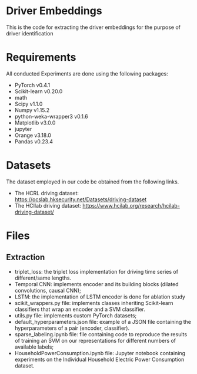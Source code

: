 # Driver Embeddings
This is the code for extracting the driver embeddings for the purpose of driver identification 

# Requirements
All conducted Experiments are done using the following packages: 
* PyTorch v0.4.1 
* Scikit-learn v0.20.0
* math 
* Scipy v1.1.0
* Numpy v1.15.2
* python-weka-wrapper3 v0.1.6
* Matplotlib v3.0.0
* jupyter 
* Orange v3.18.0
* Pandas v0.23.4

# Datasets

The dataset employed in our code be obtained from the following links. 

* The HCRL driving dataset: https://ocslab.hksecurity.net/Datasets/driving-dataset
* The HCIlab driving dataset: https://www.hcilab.org/research/hcilab-driving-dataset/

# Files

## Extraction

* triplet_loss: the triplet loss implementation for driving time series of different/same lengths.
* Temporal CNN: implements encoder and its building blocks (dilated convolutions, causal CNN);
* LSTM: the implementation of LSTM encoder is done for ablation study 
* scikit_wrappers.py file: implements classes inheriting Scikit-learn classifiers that wrap an encoder and a SVM classifier.
* utils.py file: implements custom PyTorch datasets;
* default_hyperparameters.json file: example of a JSON file containing the hyperparameters of a pair (encoder, classifier).
* sparse_labeling.ipynb file: file containing code to reproduce the results of training an SVM on our representations for different numbers of available labels;
* HouseholdPowerConsumption.ipynb file: Jupyter notebook containing experiments on the Individual Household Electric Power Consumption dataset.
